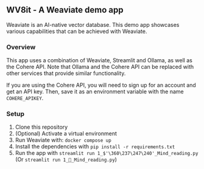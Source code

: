 ## WV8it - A Weaviate demo app

Weaviate is an AI-native vector database. This demo app showcases various capabilities that can be achieved with Weaviate.

### Overview

This app uses a combination of Weaviate, Streamlit and Ollama, as well as the Cohere API. Note that Ollama and the Cohere API can be replaced with other services that provide similar functionality.

If you are using the Cohere API, you will need to sign up for an account and get an API key. Then, save it as an environment variable with the name `COHERE_APIKEY`.

### Setup

1. Clone this repository
1. (Optional) Activate a virtual environment
1. Run Weaviate with: `docker compose up`
1. Install the dependencies with `pip install -r requirements.txt`
1. Run the app with `streamlit run 1_$'\360\237\247\240'_Mind_reading.py`  (Or `streamlit run 1_🧠_Mind_reading.py`)
